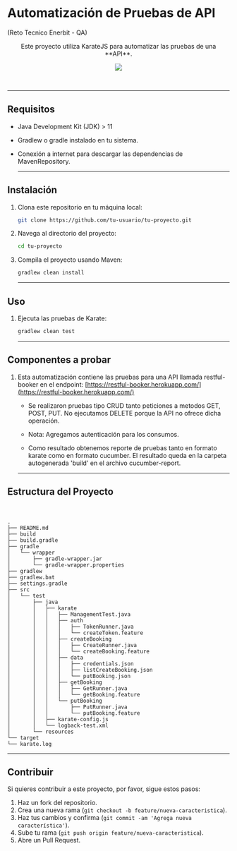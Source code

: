 # Automatización de Pruebas de API 

(Reto Tecnico Enerbit - QA)


<p align='center'>
   Este proyecto utiliza KarateJS para automatizar las pruebas de una **API**.
</p>



<p align='center'>
 <a href="https://github.com/mpuertao/api-restful-booker-karate/actions">
    <img src="https://github.com/mpuertao/api-restful-booker-karate/actions/workflows/karate.yml/badge.svg" />
  </a>
</p>

<br>

____

## Requisitos

- Java Development Kit (JDK) > 11
- Gradlew o gradle instalado en tu sistema.
- Conexión a internet para descargar las dependencias de MavenRepository.

    ____
## Instalación

1. Clona este repositorio en tu máquina local:

    ```bash
    git clone https://github.com/tu-usuario/tu-proyecto.git
    ```

2. Navega al directorio del proyecto:

    ```bash
    cd tu-proyecto
    ```

3. Compila el proyecto usando Maven:

    ```bash
    gradlew clean install
    ```

    _____
## Uso

1. Ejecuta las pruebas de Karate:

    ```bash
    gradlew clean test
    ```

    ____
## Componentes a probar

1. Esta automatización contiene las pruebas para una API llamada restful-booker en el endpoint: [https://restful-booker.herokuapp.com/](https://restful-booker.herokuapp.com/)

   - Se realizaron pruebas tipo CRUD tanto peticiones a metodos GET, POST, PUT. No ejecutamos DELETE porque la API no ofrece dicha operación.

   - Nota: Agregamos autenticación para los consumos.

   - Como resultado obtenemos reporte de pruebas tanto en formato karate como en formato cucumber. El resultado queda en la carpeta autogenerada 'build' en el archivo cucumber-report.


    ___
## Estructura del Proyecto
<br>

```
.
├── README.md
├── build
├── build.gradle
├── gradle
│   └── wrapper
│       ├── gradle-wrapper.jar
│       └── gradle-wrapper.properties
├── gradlew
├── gradlew.bat
├── settings.gradle
├── src
│   └── test
│       ├── java
│       │   ├── karate
│       │   │   ├── ManagementTest.java
│       │   │   ├── auth
│       │   │   │   ├── TokenRunner.java
│       │   │   │   └── createToken.feature
│       │   │   ├── createBooking
│       │   │   │   ├── CreateRunner.java
│       │   │   │   └── createBooking.feature
│       │   │   ├── data
│       │   │   │   ├── credentials.json
│       │   │   │   ├── listCreateBooking.json
│       │   │   │   └── putBooking.json
│       │   │   ├── getBooking
│       │   │   │   ├── GetRunner.java
│       │   │   │   └── getBooking.feature
│       │   │   └── putBooking
│       │   │       ├── PutRunner.java
│       │   │       └── putBooking.feature
│       │   ├── karate-config.js
│       │   └── logback-test.xml
│       └── resources
└── target
└── karate.log
```



___
## Contribuir

Si quieres contribuir a este proyecto, por favor, sigue estos pasos:

1. Haz un fork del repositorio.
2. Crea una nueva rama (`git checkout -b feature/nueva-caracteristica`).
3. Haz tus cambios y confirma (`git commit -am 'Agrega nueva característica'`).
4. Sube tu rama (`git push origin feature/nueva-caracteristica`).
5. Abre un Pull Request.


